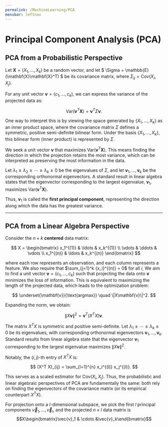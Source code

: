 ```yaml
---
permalink: /MachineLearning/PCA
menubar: leftnav
---
```

# Principal Component Analysis (PCA)

## **PCA from a Probabilistic Perspective**  
Let $\mathbf{X} = (X_1, \ldots, X_k)$ be a random vector, and let $ \Sigma = \mathbb{E}(\mathbf{X}\mathbf{X}^T) $
be its covariance matrix, where $\Sigma_{ij} = \text{Cov}(X_i, X_j)$.  

For any unit vector $\mathbf{v} = (c_1, \ldots, c_k)$, we can express the variance of the projected data as:  

$$
\text{Var}(\mathbf{v}^T \mathbf{X}) = \mathbf{v}^T \Sigma \mathbf{v}. 
$$  

One way to interpret this is by viewing the space generated by $\{X_1, \ldots, X_k\}$ as an inner product space, 
where the covariance matrix $\Sigma$ defines a symmetric, positive semi-definite bilinear form. 
Under the basis $\{X_1, \ldots, X_k\}$, this bilinear form (inner product) is represented by $\Sigma$.  

We seek a unit vector $\mathbf{v}$ that maximizes $\text{Var}(\mathbf{v}^T \mathbf{X})$. This means finding the direction in which the projection retains the most variance, which can be interpreted as preserving the most information in the data.  

Let $\lambda_1 \geq \lambda_2 \geq \cdots \geq \lambda_k\geq0$ be the eigenvalues of $\Sigma$, 
and let $\mathbf{v}_1, \ldots, \mathbf{v}_k$ be the corresponding orthonormal eigenvectors. 
A standard result in linear algebra states that the eigenvector corresponding to the largest eigenvalue, 
$\mathbf{v}_1$, maximizes $\text{Var}(\mathbf{v}^T \mathbf{X})$.  

Thus, $\mathbf{v}_1$ is called the **first principal component**, representing the direction along which the data has the greatest variance.

---

## **PCA from a Linear Algebra Perspective**  

Consider the $n\times k$ **centered** data matrix:  

$$
X = \begin{bmatrix}
x_1^{(1)} & \ldots & x_k^{(1)} \\
\vdots & \ddots & \vdots \\
x_1^{(n)} & \ldots & x_k^{(n)}
\end{bmatrix}
$$  

where each row represents an observation, and each column represents a feature. We also require that $\sum_{j=1}^k
{x_i}^{(n)} = 0$ for all $i$, We aim to find a unit vector $\mathbf{v} = (c_1, \ldots, c_k)$ 
such that projecting the data onto $\mathbf{v}$ minimizes the loss of information. 
This is equivalent to maximizing the length of the projected data, 
which leads to the optimization problem:  

$$ 
\underset{\mathbf{v}}{\text{argmax}} \quad \|X\mathbf{v}\|^2. 
$$  

Expanding the norm, we obtain:  

$$ 
\|X\mathbf{v}\|^2 = \mathbf{v}^T (X^T X) \mathbf{v}. 
$$  

The matrix $X^T X$ is symmetric and positive semi-definite. Let $\lambda_1 \geq \cdots \geq \lambda_k \geq 0$ be its eigenvalues, with corresponding orthonormal eigenvectors $\mathbf{v}_1, \ldots, \mathbf{v}_k$. Standard results from linear algebra state that the eigenvector $\mathbf{v}_1$ corresponding to the largest eigenvalue maximizes $\|X\mathbf{v}\|^2$.  

Notably, the $(i,j)$-th entry of $X^T X$ is:  

$$
(X^T X)_{ij} = \sum_{l=1}^{n} x_i^{(l)} x_j^{(l)}. 
$$  

This serves as a scaled estimator for $\text{Cov}(X_i, X_j)$. Thus, the probabilistic and linear algebraic perspectives of PCA are fundamentally the same: both rely on finding the eigenvectors of the covariance matrix (or its empirical counterpart $X^T X$).

For projection onto a $l$-dimensional subspace, we pick the first $l$ principal components $\vec{v}_1,\ldots,\vec{v}
_l$, and the projected $n\times l$ data matrix is 
$$X\begin{bmatrix}\vec{v}_1 & \cdots &\vec{v}_k\end{bmatrix}$$
